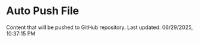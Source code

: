 # Auto Push File

Content that will be pushed to GitHub repository.
Last updated: 06/29/2025, 10:37:15 PM